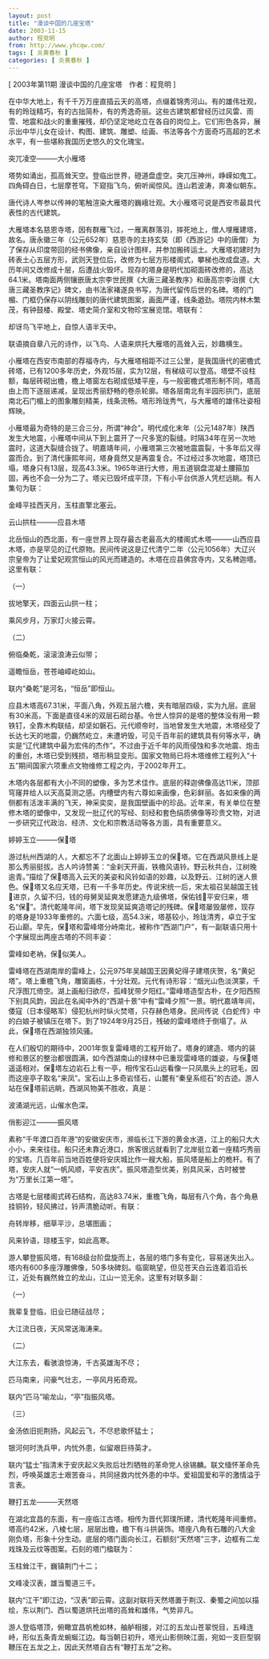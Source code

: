 ```yaml
---
layout: post
title: "漫谈中国的几座宝塔"
date: 2003-11-15
author: 程竞明
from: http://www.yhcqw.com/
tags: [ 炎黄春秋 ]
categories: [ 炎黄春秋 ]
---
```



[ 2003年第11期 漫谈中国的几座宝塔　作者：程竞明 ]


在中华大地上，有千千万万座直插云天的高塔，点缀着锦秀河山。有的雄伟壮观，有的玲珑精巧，有的古拙简朴，有的秀逸奇丽。这些古建筑都曾经历过风雷、雨雪、地震和战火的重重摧残，却仍坚定地屹立在各自的岗位上。它们形色各异，展示出中华儿女在设计、构图、建筑、雕塑、绘画、书法等各个方面奇巧高超的艺术水平，有一些堪称我国历史悠久的文化瑰宝。

突兀凌空———大小雁塔

塔势如涌出，孤高耸天空。登临出世界，磴道盘虚空。突兀压神州，峥嵘如鬼工。四角碍白日，七层摩苍穹。下窥指飞鸟，俯听闻惊风。连山若波涛，奔凑似朝东。

唐代诗人岑参以传神的笔触渲染大雁塔的巍峨壮观。大小雁塔可说是西安市最具代表性的古代建筑。


大雁塔本名慈恩寺塔，因有群雁飞过，一雁离群落羽，摔死地上，僧人埋雁建塔，故名。唐永徽三年（公元652年）慈恩寺的主持玄奘（即《西游记》中的唐僧）为了保存从印度带回的经书佛像，亲自设计图样，并参加搬砖运土。大雁塔初建时为砖表土心五层方形，武则天登位后，改修为七层方形楼阁式，攀梯也改成盘道。大历年间又改修成十层，后遭战火毁坏。现存的塔身是明代加砌面砖改修的，高达64.1米。塔南面两侧镶嵌唐太宗李世民撰《大唐三藏圣教序》和唐高宗李治撰《大唐三藏圣教序记》碑文，由书法家褚遂良书写，为唐代留传后世的名碑。塔的门楣、门框仍保存以阴线雕刻的唐代建筑图案，画面严谨，线条遒劲。塔院内林木繁茂，有钟鼓楼、殿堂、塔史简介室和文物珍宝展览馆。塔联有：

却讶鸟飞平地上，自惊人语半天中。

联语摘自章八元的诗作，以飞鸟、人语来烘托大雁塔的高耸入云，妙趣横生。


小雁塔在西安市南部的荐福寺内，与大雁塔相距不过三公里，是我国唐代的密檐式砖塔，已有1200多年历史，外观15层，实为12层，有梯级可以登高。塔壁不设柱额，每层砖砌出檐，檐上塔窗左右砌成低矮平座，与一般密檐式塔形制不同，塔高由上而下逐层递减，呈现出秀丽舒畅的卷杀轮廓。塔各层南北有半园形拱门，底层南北石门楣上的图象雕刻精美，线条流畅。塔形玲珑秀气，与大雁塔的雄伟壮姿相辉映。


小雁塔最为奇特的是三合三分，所谓“神合”。明代成化末年（公元1487年）陕西发生大地震，小雁塔中间从下到上震开了一尺多宽的裂缝。时隔34年在另一次地震时，这道大裂缝合拢了。明嘉靖年间，小雁塔第三次被地震震裂，十多年后又得震而合。到了清代康熙年间，塔身竟然又是再震复合。不过经过多次地震，塔顶已塌，塔身只有13层，现高43.3米。1965年进行大修，用五道钢盘混凝土腰箍加固，再也不会一分为二了。塔尖已毁坏成平顶，下有小平台供游人凭栏远眺。有人集句为联：

金峰平挂西天月，玉柱直擎北塞云。

云山拱柱———应县木塔


北岳恒山的西北面，有一座世界上现存最古老最高大的楼阁式木塔———山西应县木塔，亦是罕见的辽代原物。民间传说这是辽代清宁二年（公元1056年）大辽兴宗皇帝为了让爱妃观赏恒山的风光而建造的。木塔在应县佛宫寺内，又名稗迦塔。这里有联：

（一）

拔地擎天，四面云山拱一柱；

乘风步月，万家灯火接云霄。

（二）

俯临桑乾，滚滚浪涛云似带；

遥瞻恒岳，苍苍岫嶂屹如山。

联内“桑乾”是河名，“恒岳”即恒山。


应县木塔高67.31米，平面八角，外观五层六檐，夹有暗层四级，实为九层。底层有30米高，下面是直径4米的双层石砌台基。令世人惊异的是塔的整体没有用一颗铁钉，全靠木构联结，却坚如磐石。元代顺帝时，当地曾发生大地震，木塔经受了长达七天的地震，仍巍然屹立，未遭坍毁，可见千百年前的建筑具有何等水平，确实是“辽代建筑中最为宏伟的杰作”。不过由于近千年的风雨侵蚀和多次地震、炮击的重创，木塔已受到残损，塔形稍显变形。国家文物局已将木塔维修工程列入“十五”期间国家六项重点文物维修工程之内，于2002年开工。


木塔内各层都有大小不同的塑像，多为艺术佳作。底层的释迦佛像高达11米，顶部穹窿井给人以天高莫测之感。内槽壁内有六尊如来画像，色彩鲜丽。各如来像的两侧都有活泼丰满的飞天，神采奕奕，是我国壁画中的珍品。近年来，有关单位在整修木塔的塑像中，又发现一批辽代的写经、刻经和套色绢质佛像等珍贵文物，对进一步研究辽代政治、经济、文化和宗教活动等各方面，具有重要意义。

婷婷玉立———保塔


游过杭州西湖的人，大都忘不了北面山上婷婷玉立的保塔。它在西湖风景线上是那么秀丽挺拔。古人吟诗赞美：“金刹天开画，铁檐风语铃。野云秋共白，江树晚逾青。”描绘了保塔高入云天的美姿和风铃如语的妙趣，以及野云、江树的迷人景色。保塔又名应天塔，已有一千多年历史。传说宋统一后，宋太祖召吴越国王钱进京，久留不归，钱的母舅吴延爽发愿建造九级佛塔，保佑钱平安归来，塔名“保”。清代乾隆年间，塔下发现吴延爽造塔记的残碑。保塔屡毁屡修，现存的塔身是1933年重修的。六面七级，高54.3米，塔基较小，玲珑清秀，卓立于宝石山巅。早先，保塔和雷峰塔分峙南北，被称作“西湖门户”，有一副联语只用十个字展现出两座古塔的不同丰姿：

雷峰如老衲，保似美人。


雷峰塔在西湖南岸的雷峰上，公元975年吴越国王因黄妃得子建塔庆贺，名“黄妃塔”。塔上重檐飞角，雕窗画栋，十分壮观。元代有诗形容：“烟光山色淡溟蒙，千尺浮图兀倚空。湖上画船归欲尽，孤峰犹带夕阳红。”雷峰塔造型古朴，在夕阳西照下别具风韵，因此在名闻中外的“西湖十景”中有“雷峰夕照”一景。明代嘉靖年间，倭寇（日本侵略军）侵犯杭州时纵火焚塔，只存赫色塔身。民间传说《白蛇传》中的白娘子被镇压在塔下。到了1924年9月25日，残破的雷峰塔终于倒塌了。从此，保塔在西湖独领风骚。


在人们殷切的期待中，2001年恢复雷峰塔的工程开始了。塔身的建造、塔内的装修和景区的整治都很圆满，如今西湖南山的绿林中已重现雷峰塔的雄姿，与保塔遥遥相对。保塔左边岩石上有一亭，相传宝石山远看像一只凤凰头上的冠毛，因而这座亭子取名“来凤”。宝石山上多奇岩怪石，山麓有“秦皇系缆石”的古迹。游人站在保塔前远眺，西湖风物美不胜收，真是：

波涌湖光远，山催水色深。

俏影迎江———振风塔


素称“千年渡口百年港”的安徽安庆市，濒临长江下游的黄金水道，江上的船只大大小小，来来往往。船只还未靠近港口，旅客很远就看到了北岸挺立着一座精巧秀丽的宝塔。几百年前当地百姓便将安庆城比作一艘大船，振风塔是船上的桅杆。有了塔，安庆人就“一帆风顺，平安吉庆”。振风塔造型优美，别具风采，古时被誉为“万里长江第一塔”。

古塔是七层楼阁式砖石结构，高达83.74米，重檐飞角，每层有八个角，各个角悬挂铜铃，轻风拂过，铃声清脆动听。有联：

舟转岸移，细草平沙，总堪图画；

风来铃语，琼楼玉宇，如此高寒。


游人攀登振风塔，有168级台阶盘旋而上，各层的塔门多有变化，容易迷失出入。塔内有600多座浮雕佛像，50多块碑刻。临窗眺望，但见苍天白云连着滔滔长江，近处有巍然耸立的龙山，江山一览无余。这里有对联多副：

（一）

我辈复登临，旧业已随征战尽；

大江流日夜，天风常送海涛来。

（二）

大江东去，看骇浪惊涛，千古英雄淘不尽；

匹马南来，问豪气壮志，一亭风月拓奇观。

联内“匹马”喻龙山，“亭”指振风塔。

（三）

金汤依旧扼荆扬，风起云飞，不尽悲歌怀猛士；

银河何时洗兵甲，内忧外患，似留艰巨待英才。

联内“猛士”指清末于安庆起义失败后壮烈牺牲的革命党人徐锡麟。联文缅怀革命先烈，呼唤英雄志士艰苦奋斗，共同拯救内忧外患的中华。爱祖国爱和平的激情溢于言表。

鞭打五龙———天然塔


在湖北宜昌的东面，有一座临江古塔。相传为晋代郭璞所建，清代乾隆年间重修。塔高约42米，八棱七层，层层出檐，檐下有斗拱装饰。塔座八角有石雕的八大金刚负塔，形象十分生动。底层的塔门面向长江，石额刻“天然塔”三字，边框有二龙戏珠及云纹等图案。石刻的塔门楹联为：

玉柱耸江干，巍镇荆门十二；

文峰凌汉表，雄当蜀道三千。

联内“江干”即江边，“汉表”即云霄。这副对联将天然塔置于荆汉、秦蜀之间加以描绘，东以荆门、西以蜀道烘托出塔的高耸和雄伟，气势非凡。


游人登临塔顶，俯瞰宜昌帆桅如林，舳舻相接，对江的五龙山苍翠悦目，五峰连峙，形似五条青龙蜿蜒江边。每当朝日初升，塔光山影侧映江面，宛如一支巨型钢鞭压在五龙之上，因此天然塔自古有“鞭打五龙”之称。


